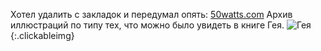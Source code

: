 ---
---
Хотел удалить с закладок и передумал опять: [50watts.com](https://50watts.com/)
Архив иллюстраций по типу тех, что можно было увидеть в книге Гея. ![Гея]({{site.url}}/assets/images/Gaia_book.jpg){:.clickableimg}